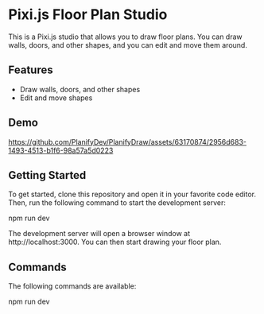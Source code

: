 
# Pixi.js Floor Plan Studio

This is a Pixi.js studio that allows you to draw floor plans. You can draw walls, doors, and other shapes, and you can edit and move them around.

## Features

-   Draw walls, doors, and other shapes
-   Edit and move shapes

## Demo



https://github.com/PlanifyDev/PlanifyDraw/assets/63170874/2956d683-1493-4513-b1f6-98a57a5d0223




<!-- https://github.com/PlanifyDev/PlanifyDraw/assets/63170874/44bcbeeb-3cd9-4548-a953-c7089f732d2d -->



## Getting Started

To get started, clone this repository and open it in your favorite code editor. Then, run the following command to start the development server:

npm run dev

The development server will open a browser window at http://localhost:3000. You can then start drawing your floor plan.

## Commands

The following commands are available:

npm run dev
